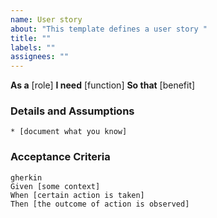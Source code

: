 ```yaml
---
name: User story
about: "This template defines a user story "
title: ""
labels: ""
assignees: ""
---
```


**As a** [role]
**I need** [function]
**So that** [benefit]

### Details and Assumptions

    * [document what you know]

### Acceptance Criteria

    gherkin
    Given [some context]
    When [certain action is taken]
    Then [the outcome of action is observed]
